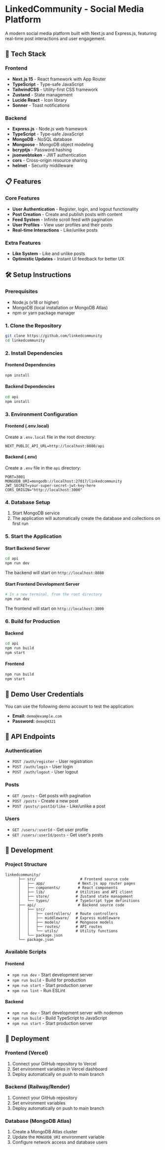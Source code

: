 # LinkedCommunity - Social Media Platform

A modern social media platform built with Next.js and Express.js, featuring real-time post interactions and user engagement.

## 🚀 Tech Stack

### Frontend

- **Next.js 15** - React framework with App Router
- **TypeScript** - Type-safe JavaScript
- **TailwindCSS** - Utility-first CSS framework
- **Zustand** - State management
- **Lucide React** - Icon library
- **Sonner** - Toast notifications

### Backend

- **Express.js** - Node.js web framework
- **TypeScript** - Type-safe JavaScript
- **MongoDB** - NoSQL database
- **Mongoose** - MongoDB object modeling
- **bcryptjs** - Password hashing
- **jsonwebtoken** - JWT authentication
- **cors** - Cross-origin resource sharing
- **helmet** - Security middleware

## 📋 Features

### Core Features

- **User Authentication** - Register, login, and logout functionality
- **Post Creation** - Create and publish posts with content
- **Feed System** - Infinite scroll feed with pagination
- **User Profiles** - View user profiles and their posts
- **Real-time Interactions** - Like/unlike posts

### Extra Features

- **Like System** - Like and unlike posts
- **Optimistic Updates** - Instant UI feedback for better UX

## 🛠️ Setup Instructions

### Prerequisites

- Node.js (v18 or higher)
- MongoDB (local installation or MongoDB Atlas)
- npm or yarn package manager

### 1. Clone the Repository

```bash
git clone https://github.com/linkedcommunity
cd linkedcommunity
```

### 2. Install Dependencies

#### Frontend Dependencies

```bash
npm install
```

#### Backend Dependencies

```bash
cd api
npm install
```

### 3. Environment Configuration

#### Frontend (.env.local)

Create a `.env.local` file in the root directory:

```env
NEXT_PUBLIC_API_URL=http://localhost:8080/api
```

#### Backend (.env)

Create a `.env` file in the `api` directory:

```env
PORT=3001
MONGODB_URI=mongodb://localhost:27017/linkedcommunity
JWT_SECRET=your-super-secret-jwt-key-here
CORS_ORIGIN="http://localhost:3000"
```

### 4. Database Setup

1. Start MongoDB service
2. The application will automatically create the database and collections on first run

### 5. Start the Application

#### Start Backend Server

```bash
cd api
npm run dev
```

The backend will start on `http://localhost:8080`

#### Start Frontend Development Server

```bash
# In a new terminal, from the root directory
npm run dev
```

The frontend will start on `http://localhost:3000`

### 6. Build for Production

#### Backend

```bash
cd api
npm run build
npm start
```

#### Frontend

```bash
npm run build
npm start
```

## 👤 Demo User Credentials

You can use the following demo account to test the application:

- **Email:** `demo@example.com`
- **Password:** `demo@4321`

## 🎯 API Endpoints

### Authentication

- `POST /auth/register` - User registration
- `POST /auth/login` - User login
- `POST /auth/logout` - User logout

### Posts

- `GET /posts` - Get posts with pagination
- `POST /posts` - Create a new post
- `POST /posts/:postId/like` - Like/unlike a post

### Users

- `GET /users/:userId` - Get user profile
- `GET /users/:userId/posts` - Get user's posts

## 🔧 Development

### Project Structure

```
linkedcommunity/
      ├── src/                    # Frontend source code
      │   ├── app/               # Next.js app router pages
      │   ├── components/        # React components
      │   ├── lib/              # Utilities and API client
      │   ├── store/            # Zustand state management
      │   └── types/            # TypeScript type definitions
      ├── api/                   # Backend source code
      │   ├── src/
      │   │   ├── controllers/  # Route controllers
      │   │   ├── middleware/   # Express middleware
      │   │   ├── models/       # Mongoose models
      │   │   ├── routes/       # API routes
      │   │   └── utils/        # Utility functions
      │   └── package.json
      └── package.json
```

### Available Scripts

#### Frontend

- `npm run dev` - Start development server
- `npm run build` - Build for production
- `npm run start` - Start production server
- `npm run lint` - Run ESLint

#### Backend

- `npm run dev` - Start development server with nodemon
- `npm run build` - Build TypeScript to JavaScript
- `npm run start` - Start production server

## 🚀 Deployment

### Frontend (Vercel)

1. Connect your GitHub repository to Vercel
2. Set environment variables in Vercel dashboard
3. Deploy automatically on push to main branch

### Backend (Railway/Render)

1. Connect your GitHub repository
2. Set environment variables
3. Deploy automatically on push to main branch

### Database (MongoDB Atlas)

1. Create a MongoDB Atlas cluster
2. Update the `MONGODB_URI` environment variable
3. Configure network access and database users
